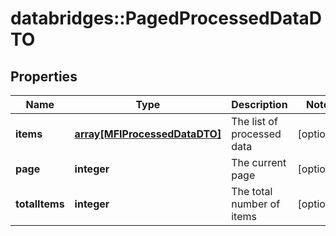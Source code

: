 # databridges::PagedProcessedDataDTO


## Properties
Name | Type | Description | Notes
------------ | ------------- | ------------- | -------------
**items** | [**array[MFIProcessedDataDTO]**](MFIProcessedDataDTO.md) | The list of processed data | [optional] 
**page** | **integer** | The current page | [optional] 
**totalItems** | **integer** | The total number of items | [optional] 



